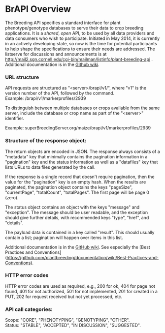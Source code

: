 
# BrAPI Overview

The Breeding API specifies a standard interface for plant phenotype/genotype databases to serve 
their data to crop breeding applications. It is a <i>shared</i>, <i>open</i> API, to be
used by all data providers and data consumers who wish to participate. Initiated in May 2014, it is
currently in an actively developing state, so now is the time for potential participants to help
shape the specifications to ensure their needs are addressed. The listserve for discussions and 
announcements is at http://mail2.sgn.cornell.edu/cgi-bin/mailman/listinfo/plant-breeding-api .
Additional documentation is in the <a href="https://github.com/plantbreeding/documentation">Github wiki</a>.

### URL structure

API requests are structured as "\<server\>/brapi/v1/", 
where "v1" is the version number of the API, followed by the command.  
Example: /brapi/v1/markerprofiles/2939 

To distinguish between multiple databases or crops available from the same server, include the database or crop name as part of the "\<server\>" identifier.

Example: superBreedingServer.org/maize/brapi/v1/markerprofiles/2939

### Structure of the response object:
The return objects are encoded in JSON. 
The response always consists of a "metadata" key that minimally 
contains the pagination information in a "pagination" key and the status information as well as a "datafiles" key that lists URLs to data files generated by the call.

If the response is a single record that doesn't require pagination, then the value for the "pagination" key is an empty hash.  When the results are paginated, 
the pagination object contains the keys "pageSize", "currentPage", "totalCount", "totalPages". The first page will be page 0 (zero).

The status object contains an object with the keys "message" and "exception". The message should be user readable, and the exception should give further details, with recommended keys "type", "href", and "details". 

The payload data is contained in a key called "result". This should usually contain a list; pagination will happen over items in this list.

Additional documentation is in the [GitHub wiki](https://github.com/plantbreeding/documentation/wiki). 
See especially the [Best Practices and Conventions]
(https://github.com/plantbreeding/documentation/wiki/Best-Practices-and-Conventions).

### HTTP error codes

HTTP error codes are used as required, e.g., 200 for ok, 404 for page not found, 401 for not authorized, 501 for not implemented, 201 for created in a PUT, 202 for request received but not yet processed, etc.

### API call categories:  
Scope: "CORE", "PHENOTYPING", "GENOTYPING", "OTHER".  
Status: "STABLE", "ACCEPTED", "IN DISCUSSION", "SUGGESTED".
